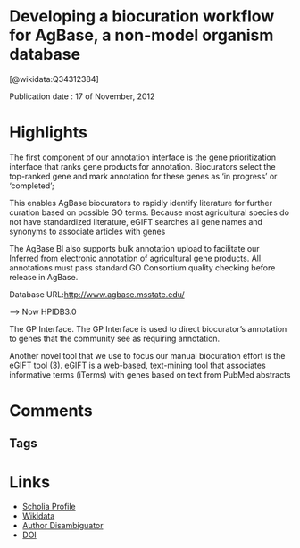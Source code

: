 
Developing a biocuration workflow for AgBase, a non-model organism database
===========================================================================
  
  [@wikidata:Q34312384]  
  
Publication date : 17 of November, 2012  

# Highlights

The first component of our annotation interface is the gene prioritization interface that ranks gene products for annotation. Biocurators select the top-ranked gene and mark annotation for these genes as ‘in progress’ or ‘completed’;

This enables AgBase biocurators to rapidly identify literature for further curation based on possible GO terms. Because most agricultural species do not have standardized literature, eGIFT searches all gene names and synonyms to associate articles with genes

The AgBase BI also supports bulk annotation upload to facilitate our Inferred from electronic annotation of agricultural gene products. All annotations must pass standard GO Consortium quality checking before release in AgBase.

Database URL:http://www.agbase.msstate.edu/

--> Now HPIDB3.0

The GP Interface. The GP Interface is used to direct biocurator’s annotation to genes that the community see as requiring annotation. 

Another novel tool that we use to focus our manual biocuration effort is the eGIFT tool (3). eGIFT is a web-based, text-mining tool that associates informative terms (iTerms) with genes based on text from PubMed abstracts
# Comments

## Tags

# Links
  
 * [Scholia Profile](https://scholia.toolforge.org/work/Q34312384)  
 * [Wikidata](https://www.wikidata.org/wiki/Q34312384)  
 * [Author Disambiguator](https://author-disambiguator.toolforge.org/work_item_oauth.php?id=Q34312384&batch_id=&match=1&author_list_id=&doit=Get+author+links+for+work)  
 * [DOI](https://doi.org/10.1093/DATABASE/BAS038)  

